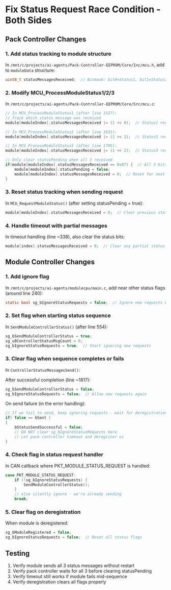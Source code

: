 # Fix Status Request Race Condition - Both Sides

## Pack Controller Changes

### 1. Add status tracking to module structure
In `/mnt/c/projects/ai-agents/Pack-Controller-EEPROM/Core/Inc/mcu.h`, add to `moduleData` structure:
```c
uint8_t statusMessagesReceived;  // Bitmask: bit0=Status1, bit1=Status2, bit2=Status3
```

### 2. Modify MCU_ProcessModuleStatus1/2/3
In `/mnt/c/projects/ai-agents/Pack-Controller-EEPROM/Core/Src/mcu.c`:

```c
// In MCU_ProcessModuleStatus1 (after line 1527):
// Track which status message was received
module[moduleIndex].statusMessagesReceived |= (1 << 0);  // Status1 received

// In MCU_ProcessModuleStatus2 (after line 1631):
module[moduleIndex].statusMessagesReceived |= (1 << 1);  // Status2 received

// In MCU_ProcessModuleStatus3 (after line 1705):
module[moduleIndex].statusMessagesReceived |= (1 << 2);  // Status3 received

// Only clear statusPending when all 3 received
if(module[moduleIndex].statusMessagesReceived == 0x07) {  // All 3 bits set
    module[moduleIndex].statusPending = false;
    module[moduleIndex].statusMessagesReceived = 0;  // Reset for next time
}
```

### 3. Reset status tracking when sending request
In `MCU_RequestModuleStatus()` (after setting statusPending = true):
```c
module[moduleIndex].statusMessagesReceived = 0;  // Clear previous status bits
```

### 4. Handle timeout with partial messages
In timeout handling (line ~338), also clear the status bits:
```c
module[index].statusMessagesReceived = 0;  // Clear any partial status
```

## Module Controller Changes

### 1. Add ignore flag
In `/mnt/c/projects/ai-agents/modulecpu/main.c`, add near other status flags (around line 240):
```c
static bool sg_bIgnoreStatusRequests = false;  // Ignore new requests while sending
```

### 2. Set flag when starting status sequence
In `SendModuleControllerStatus()` (after line 554):
```c
sg_bSendModuleControllerStatus = true;
sg_u8ControllerStatusMsgCount = 0;
sg_bIgnoreStatusRequests = true;  // Start ignoring new requests
```

### 3. Clear flag when sequence completes or fails
In `ControllerStatusMessagesSend()`:

After successful completion (line ~1817):
```c
sg_bSendModuleControllerStatus = false;
sg_bIgnoreStatusRequests = false;  // Allow new requests again
```

On send failure (in the error handling):
```c
// If we fail to send, keep ignoring requests - wait for deregistration
if( false == bSent )
{
    bStatusSendSuccessful = false;
    // DO NOT clear sg_bIgnoreStatusRequests here
    // Let pack controller timeout and deregister us
}
```

### 4. Check flag in status request handler
In CAN callback where PKT_MODULE_STATUS_REQUEST is handled:
```c
case PKT_MODULE_STATUS_REQUEST:
    if (!sg_bIgnoreStatusRequests) {
        SendModuleControllerStatus();
    }
    // else silently ignore - we're already sending
    break;
```

### 5. Clear flag on deregistration
When module is deregistered:
```c
sg_bModuleRegistered = false;
sg_bIgnoreStatusRequests = false;  // Reset all status flags
```

## Testing
1. Verify module sends all 3 status messages without restart
2. Verify pack controller waits for all 3 before clearing statusPending
3. Verify timeout still works if module fails mid-sequence
4. Verify deregistration clears all flags properly
